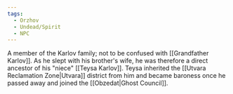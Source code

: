 ```yaml
---
tags:
  - Orzhov
  - Undead/Spirit
  - NPC
---
```

A member of the Karlov family; not to be confused with [[Grandfather Karlov]]. As he slept with his brother's wife, he was therefore a direct ancestor of his "niece" [[Teysa Karlov]]. Teysa inherited the [[Utvara Reclamation Zone|Utvara]] district from him and became baroness once he passed away and joined the [[Obzedat|Ghost Council]].